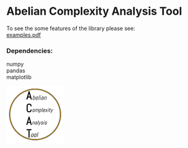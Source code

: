 # Abelian Complexity Analysis Tool

To see the some features of the library please see: <br />
[examples.pdf](https://github.com/paoloearth/acat/blob/master/examples.pdf) 

### Dependencies:<br />
numpy <br />
pandas <br />
matplotlib <br />

![ACAT](https://github.com/paoloearth/acat/blob/master/logo_small.png)
